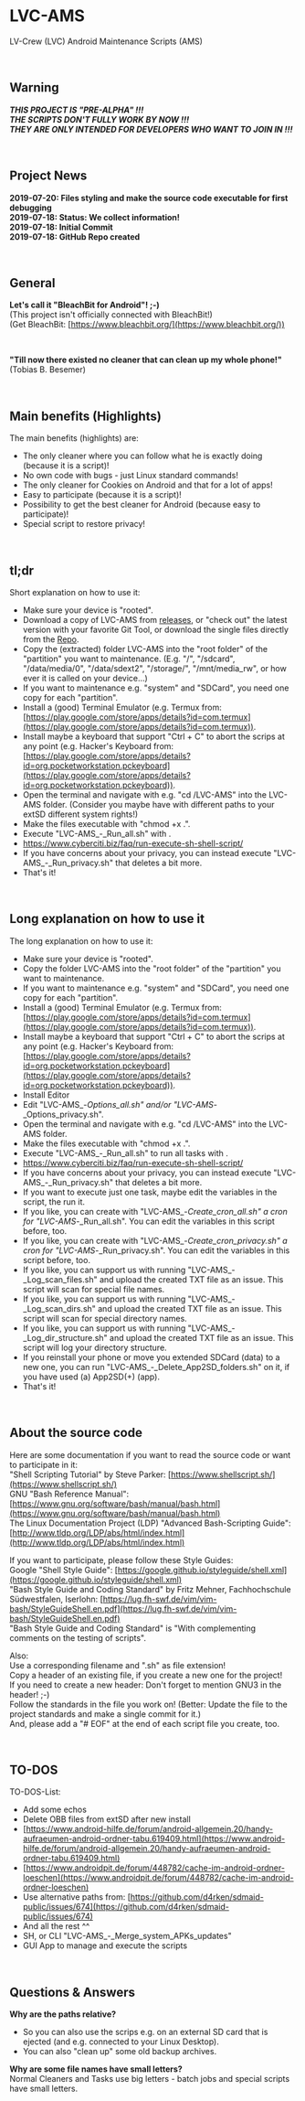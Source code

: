 # LVC-AMS
LV-Crew (LVC) Android Maintenance Scripts (AMS)

<br>

## Warning
**_THIS_ _PROJECT_ _IS_ _"PRE-ALPHA"_ _!!!_**  
**_THE_ _SCRIPTS_ _DON'T_ _FULLY_ _WORK_ _BY_ _NOW_ _!!!_**  
**_THEY_ _ARE_ _ONLY_ _INTENDED_ _FOR_ _DEVELOPERS_ _WHO_ _WANT_ _TO_ _JOIN_ _IN_ _!!!_**

<br>

## Project News
**2019-07-20: Files styling and make the source code executable for first debugging**  
**2019-07-18: Status: We collect information!**  
**2019-07-18: Initial Commit**  
**2019-07-18: GitHub Repo created**  

<br>

## General
**Let's call it "BleachBit for Android"! ;-)**  
(This project isn't officially connected with BleachBit!)  
(Get BleachBit: [https://www.bleachbit.org/](https://www.bleachbit.org/))

<br>

**"Till now there existed no cleaner that can clean up my whole phone!"**  
(Tobias B. Besemer)

<br>

## Main benefits (Highlights)
The main benefits (highlights) are:
- The only cleaner where you can follow what he is exactly doing (because it is a script)!
- No own code with bugs - just Linux standard commands!
- The only cleaner for Cookies on Android and that for a lot of apps!
- Easy to participate (because it is a script)!
- Possibility to get the best cleaner for Android (because easy to participate)!
- Special script to restore privacy!

<br>

## tl;dr
Short explanation on how to use it:
- Make sure your device is "rooted".
- Download a copy of LVC-AMS from [releases](https://github.com/LV-Crew/LVC-AMS/releases),
  or "check out" the latest version with your favorite Git Tool, or download the
  single files directly from the [Repo](https://github.com/LV-Crew/LVC-AMS/tree/master/LVC-AMS).
- Copy the (extracted) folder LVC-AMS into the "root folder" of the "partition" you want to maintenance. (E.g. "/", "/sdcard", "/data/media/0", "/data/sdext2", "/storage/<UUID>", "/mnt/media_rw", or how ever it is called on your device...)
- If you want to maintenance e.g. "system" and "SDCard", you need one copy for each "partition".
- Install a (good) Terminal Emulator (e.g. Termux from: [https://play.google.com/store/apps/details?id=com.termux](https://play.google.com/store/apps/details?id=com.termux)).
- Install maybe a keyboard that support "Ctrl + C" to abort the scrips at any point (e.g. Hacker's Keyboard from: [https://play.google.com/store/apps/details?id=org.pocketworkstation.pckeyboard](https://play.google.com/store/apps/details?id=org.pocketworkstation.pckeyboard)).
- Open the terminal and navigate with e.g. "cd /LVC-AMS" into the LVC-AMS folder. (Consider you maybe have with different paths to your extSD different system rights!)
- Make the files executable with "chmod +x .".
- Execute "LVC-AMS_-_Run_all.sh" with .
- https://www.cyberciti.biz/faq/run-execute-sh-shell-script/
- If you have concerns about your privacy, you can instead execute "LVC-AMS_-_Run_privacy.sh" that deletes a bit more.
- That's it!

<br>

## Long explanation on how to use it
The long explanation on how to use it:
- Make sure your device is "rooted".
- Copy the folder LVC-AMS into the "root folder" of the "partition" you want to maintenance.
- If you want to maintenance e.g. "system" and "SDCard", you need one copy for each "partition".
- Install a (good) Terminal Emulator (e.g. Termux from: [https://play.google.com/store/apps/details?id=com.termux](https://play.google.com/store/apps/details?id=com.termux)).
- Install maybe a keyboard that support "Ctrl + C" to abort the scrips at any point (e.g. Hacker's Keyboard from: [https://play.google.com/store/apps/details?id=org.pocketworkstation.pckeyboard](https://play.google.com/store/apps/details?id=org.pocketworkstation.pckeyboard)).
- Install Editor
- Edit "LVC-AMS_-_Options_all.sh" and/or "LVC-AMS_-_Options_privacy.sh".
- Open the terminal and navigate with e.g. "cd /LVC-AMS" into the LVC-AMS folder.
- Make the files executable with "chmod +x .".
- Execute "LVC-AMS_-_Run_all.sh" to run all tasks with .
- https://www.cyberciti.biz/faq/run-execute-sh-shell-script/
- If you have concerns about your privacy, you can instead execute "LVC-AMS_-_Run_privacy.sh" that deletes a bit more.
- If you want to execute just one task, maybe edit the variables in the script, the run it.
- If you like, you can create with "LVC-AMS_-_Create_cron_all.sh" a cron for "LVC-AMS_-_Run_all.sh". You can edit the variables in this script before, too.
- If you like, you can create with "LVC-AMS_-_Create_cron_privacy.sh" a cron for "LVC-AMS_-_Run_privacy.sh". You can edit the variables in this script before, too.
- If you like, you can support us with running "LVC-AMS_-_Log_scan_files.sh" and upload the created TXT file as an issue. This script will scan for special file names.
- If you like, you can support us with running "LVC-AMS_-_Log_scan_dirs.sh" and upload the created TXT file as an issue. This script will scan for special directory names.
- If you like, you can support us with running "LVC-AMS_-_Log_dir_structure.sh" and upload the created TXT file as an issue. This script will log your directory structure.
- If you reinstall your phone or move you extended SDCard (data) to a new one, you can run "LVC-AMS_-_Delete_App2SD_folders.sh" on it, if you have used (a) App2SD(+) (app).
- That's it!

<br>

## About the source code
Here are some documentation if you want to read the source code or want to participate in it:  
"Shell Scripting Tutorial" by Steve Parker: [https://www.shellscript.sh/](https://www.shellscript.sh/)  
GNU "Bash Reference Manual": [https://www.gnu.org/software/bash/manual/bash.html](https://www.gnu.org/software/bash/manual/bash.html)  
The Linux Documentation Project (LDP) "Advanced Bash-Scripting Guide": [http://www.tldp.org/LDP/abs/html/index.html](http://www.tldp.org/LDP/abs/html/index.html)  

If you want to participate, please follow these Style Guides:  
Google "Shell Style Guide": [https://google.github.io/styleguide/shell.xml](https://google.github.io/styleguide/shell.xml)  
"Bash Style Guide and Coding Standard" by Fritz Mehner, Fachhochschule Südwestfalen, Iserlohn: [https://lug.fh-swf.de/vim/vim-bash/StyleGuideShell.en.pdf](https://lug.fh-swf.de/vim/vim-bash/StyleGuideShell.en.pdf)  
"Bash Style Guide and Coding Standard" is "With complementing comments on the testing of scripts".  

Also:  
Use a corresponding filename and ".sh" as file extension!  
Copy a header of an existing file, if you create a new one for the project!  
If you need to create a new header: Don't forget to mention GNU3 in the header! ;-)  
Follow the standards in the file you work on! (Better: Update the file to the project standards and make a single commit for it.)  
And, please add a "# EOF" at the end of each script file you create, too.  

<br>

## TO-DOS
TO-DOS-List:
- Add some echos
- Delete OBB files from extSD after new install
- [https://www.android-hilfe.de/forum/android-allgemein.20/handy-aufraeumen-android-ordner-tabu.619409.html](https://www.android-hilfe.de/forum/android-allgemein.20/handy-aufraeumen-android-ordner-tabu.619409.html)
- [https://www.androidpit.de/forum/448782/cache-im-android-ordner-loeschen](https://www.androidpit.de/forum/448782/cache-im-android-ordner-loeschen)
- Use alternative paths from: [https://github.com/d4rken/sdmaid-public/issues/674](https://github.com/d4rken/sdmaid-public/issues/674)
- And all the rest ^^
- SH, or CLI "LVC-AMS_-_Merge_system_APKs_updates"
- GUI App to manage and execute the scripts

<br>

## Questions & Answers
**Why are the paths relative?**  
- So you can also use the scrips e.g. on an external SD card that is ejected (and e.g. connected to your Linux Desktop).
- You can also "clean up" some old backup archives.

**Why are some file names have small letters?**  
Normal Cleaners and Tasks use big letters - batch jobs and special scripts have small letters.
